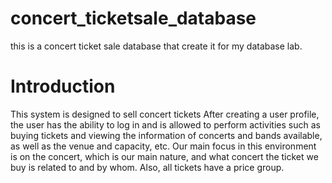 # concert_ticketsale_database
this is a concert ticket sale database that create it for my database lab.


# Introduction

This system is designed to sell concert tickets
After creating a user profile,
the user has the ability to log in and is allowed to perform activities such as buying tickets and viewing the information of concerts and bands available, as well as the venue and capacity, etc.
Our main focus in this environment is on the concert, which is our main nature, and what concert the ticket we buy is related to and by whom.
Also, all tickets have a price group.

